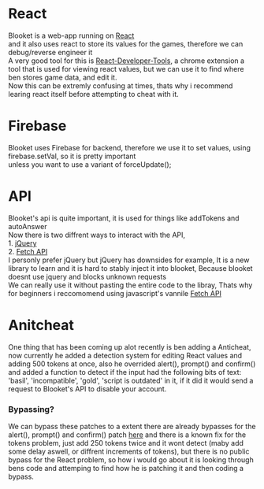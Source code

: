 # React <!--- fuck react -->
Blooket is a web-app running on [React](https://reactjs.org/)<br>and it also uses react to store its values for the games, therefore we can debug/reverse engineer it <br>A very good tool for this is [React-Developer-Tools](https://chrome.google.com/webstore/detail/react-developer-tools/fmkadmapgofadopljbjfkapdkoienihi), a chrome extension a tool that is used for viewing react values, but we can use it to find where ben stores game data, and edit it.<br>
Now this can be extremly confusing at times, thats why i recommend learing react itself before attempting to cheat with it.

# Firebase
Blooket uses Firebase for backend, therefore we use it to set values, using firebase.setVal, so it is pretty important<br>unless you want to use a variant of forceUpdate();

# API
Blooket's api is quite important, it is used for things like addTokens and autoAnswer<br>Now there is two diffrent ways to interact with the API,<br>1. [jQuery](https://api.jquery.com/)<br>2. [Fetch API](https://developer.mozilla.org/en-US/docs/Web/API/Fetch_API)<br>I personly prefer jQuery but jQuery has downsides for example, It is a new library to learn and it is hard to stably inject it into blooket, Because blooket doesnt use jquery and blocks unknown requests<br>We can really use it without pasting the entire code to the libray, Thats why for beginners i reccomomend using javascript's vannile [Fetch API](https://developer.mozilla.org/en-US/docs/Web/API/Fetch_API)

# Anitcheat
One thing that has been coming up alot recently is ben adding a Anticheat, now currently he added a detection system for editing React values and adding 500 tokens at once, also he overrided alert(), prompt() and confirm() and added a function to detect if the input had the following bits of text: 'basil', 'incompatible', 'gold', 'script is outdated' in it, if it did it would send a request to Blooket's API to disable your account.
### Bypassing?
We can bypass these patches to a extent there are already bypasses for the alert(), prompt() and confirm() patch [here]() and there is a known fix for the tokens problem, just add 250 tokens twice and it wont detect (maby add some delay aswell, or diffrent increments of tokens), but there is no public bypass for the React problem, so how i would go about it is looking through bens code and attemping to find how he is patching it and then coding a bypass.
